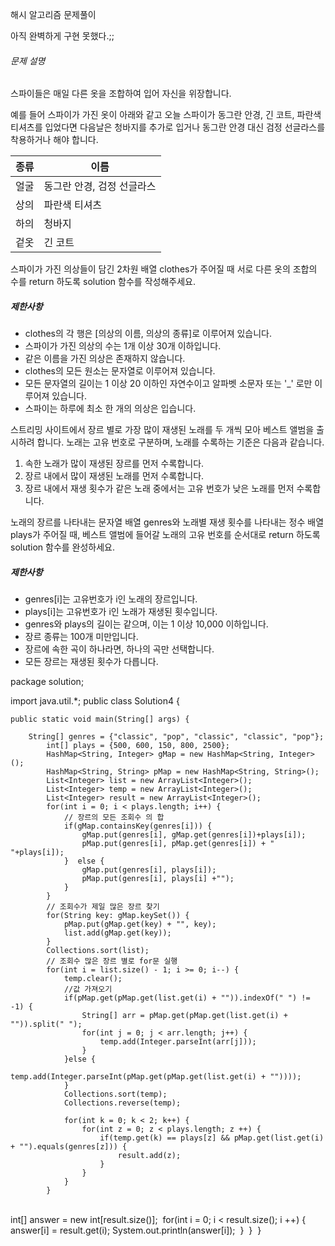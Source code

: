 해시 알고리즘 문제풀이 



아직 완벽하게 구현 못했다.;;

###### 문제 설명

스파이들은 매일 다른 옷을 조합하여 입어 자신을 위장합니다.

예를 들어 스파이가 가진 옷이 아래와 같고 오늘 스파이가 동그란 안경, 긴 코트, 파란색 티셔츠를 입었다면 다음날은 청바지를 추가로 입거나 동그란 안경 대신 검정 선글라스를 착용하거나 해야 합니다.

| 종류 | 이름                       |
| ---- | -------------------------- |
| 얼굴 | 동그란 안경, 검정 선글라스 |
| 상의 | 파란색 티셔츠              |
| 하의 | 청바지                     |
| 겉옷 | 긴 코트                    |

스파이가 가진 의상들이 담긴 2차원 배열 clothes가 주어질 때 서로 다른 옷의 조합의 수를 return 하도록 solution 함수를 작성해주세요.

##### 제한사항

- clothes의 각 행은 [의상의 이름, 의상의 종류]로 이루어져 있습니다.
- 스파이가 가진 의상의 수는 1개 이상 30개 이하입니다.
- 같은 이름을 가진 의상은 존재하지 않습니다.
- clothes의 모든 원소는 문자열로 이루어져 있습니다.
- 모든 문자열의 길이는 1 이상 20 이하인 자연수이고 알파벳 소문자 또는 '_' 로만 이루어져 있습니다.
- 스파이는 하루에 최소 한 개의 의상은 입습니다.

스트리밍 사이트에서 장르 별로 가장 많이 재생된 노래를 두 개씩 모아 베스트 앨범을 출시하려 합니다. 노래는 고유 번호로 구분하며, 노래를 수록하는 기준은 다음과 같습니다.

1. 속한 노래가 많이 재생된 장르를 먼저 수록합니다.
2. 장르 내에서 많이 재생된 노래를 먼저 수록합니다.
3. 장르 내에서 재생 횟수가 같은 노래 중에서는 고유 번호가 낮은 노래를 먼저 수록합니다.

노래의 장르를 나타내는 문자열 배열 genres와 노래별 재생 횟수를 나타내는 정수 배열 plays가 주어질 때, 베스트 앨범에 들어갈 노래의 고유 번호를 순서대로 return 하도록 solution 함수를 완성하세요.

##### 제한사항

- genres[i]는 고유번호가 i인 노래의 장르입니다.
- plays[i]는 고유번호가 i인 노래가 재생된 횟수입니다.
- genres와 plays의 길이는 같으며, 이는 1 이상 10,000 이하입니다.
- 장르 종류는 100개 미만입니다.
- 장르에 속한 곡이 하나라면, 하나의 곡만 선택합니다.
- 모든 장르는 재생된 횟수가 다릅니다.



package solution;

import java.util.*;
public class Solution4 {
	
	public static void main(String[] args) {
	
		String[] genres = {"classic", "pop", "classic", "classic", "pop"};	
	    	int[] plays = {500, 600, 150, 800, 2500};
	        HashMap<String, Integer> gMap = new HashMap<String, Integer>();
	        HashMap<String, String> pMap = new HashMap<String, String>();
	        List<Integer> list = new ArrayList<Integer>();
	        List<Integer> temp = new ArrayList<Integer>();
	        List<Integer> result = new ArrayList<Integer>();
	        for(int i = 0; i < plays.length; i++) {
	        	// 장르의 모든 조회수 의 합
	            if(gMap.containsKey(genres[i])) {
	            	gMap.put(genres[i], gMap.get(genres[i])+plays[i]);
	            	pMap.put(genres[i], pMap.get(genres[i]) + " "+plays[i]);
	            }  else {
	            	gMap.put(genres[i], plays[i]);
	            	pMap.put(genres[i], plays[i] +"");
	            }
	        }
	        // 조회수가 제일 많은 장르 찾기
	        for(String key: gMap.keySet()) {
	        	pMap.put(gMap.get(key) + "", key);
	        	list.add(gMap.get(key));
	        }
	        Collections.sort(list);
	        // 조회수 많은 장르 별로 for문 실행
	        for(int i = list.size() - 1; i >= 0; i--) {
	        	temp.clear();
	        	//값 가져오기
	        	if(pMap.get(pMap.get(list.get(i) + "")).indexOf(" ") != -1) {
	        		String[] arr = pMap.get(pMap.get(list.get(i) + "")).split(" ");
	        		for(int j = 0; j < arr.length; j++) {
	        			temp.add(Integer.parseInt(arr[j]));
	        		}
	        	}else {
	        		temp.add(Integer.parseInt(pMap.get(pMap.get(list.get(i) + ""))));
	        	}
	        	Collections.sort(temp);
	        	Collections.reverse(temp);
	        	
	        	for(int k = 0; k < 2; k++) {
	        		for(int z = 0; z < plays.length; z ++) {
	        			if(temp.get(k) == plays[z] && pMap.get(list.get(i) + "").equals(genres[z])) {
	        				result.add(z);
	        			}
	        		}
	        	}
	        }


​	        
​	        int[] answer = new int[result.size()];
​	        for(int i = 0; i < result.size(); i ++) {
​	        	answer[i] = result.get(i);
​	        	System.out.println(answer[i]);
​	        }
​	    }
​	}